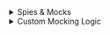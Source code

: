 <details>
  <summary>Spies & Mocks</summary>

#### Spies

- Spy는 기존의 함수를 감시하고, 해당 함수가 어떻게 호출되었는지를 기록하는 특별한 도구이다. Spy는 함수의 구현을 수정하지 않으면서도 호출된 인자, 호출 횟수, 반환값 등을 추적한다.


##### 호출 여부 확인
```javascript

const originalFunction = jest.fn();
originalFunction(); // 함수 호출

expect(originalFunction).toHaveBeenCalled(); // 호출 여부 확인
//Spy를 사용하면 특정 함수가 호출되었는지 여부를 검증

```

##### 호출인자 검증
```javascript
const originalFunction = jest.fn();
originalFunction(1, 2);

expect(originalFunction).toHaveBeenCalledWith(1, 2); // 특정 인자로 호출됐는지 확인

//Spy를 사용하여 함수가 어떤 인자로 호출되었는지를 확인

```

##### 호출횟수 확인
```javascript
const originalFunction = jest.fn();
originalFunction();
originalFunction();

expect(originalFunction).toHaveBeenCalledTimes(2); // 호출 횟수 확인
//Spy를 통해 함수가 몇 번 호출되었는지를 추적

```

##### ex
```javascript

import { describe, it, expect, vi } from 'vitest';

describe('generateReportData', () => {

    it('should execute logFn if provided', () => {
        const logger = vi.fn(); // 빈 function을 만들어  

        generateReportData(logger);
        //generateReportData함수는 인자로 함수를 받아 안에서 실행하고 있다.
        //generateReportData함수가 인자를 실행이 되었는지 안되었는지 확인 할수 있다.

        expect(logger).toBeCalled();
    })

})
```

##### 반환값 확인
```javascript
const sum = (a, b) => a + b;
const spySum = jest.spyOn({ sum }, 'sum').mockImplementation(sum);

expect(spySum(1, 2)).toBe(3); // 원래 함수의 동작 확인

//원래 함수의 반환값도 확인

```

#### Mocks

Mock은 기존 함수의 동작을 완전히 대체하는 가짜 함수이다. Mock 함수는 호출된 횟수, 인자 등을 추적할 뿐만 아니라, 특정 값을 반환하도록 설정할 수 있다.


```javascript
import { it, expect,vi } from 'vitest';

import writeData from './io';
import { promises as fs } from 'fs';

vi.mock('fs')

it('should excute the writeFile method',()=>{
    const testData = 'Test';
    const testFilename = 'test.txt';

    // writeData를 호출 (이 안에서 fs.writeFile을 사용한다고 가정)  
    writeData(testData,testFilename)

    // fs.writeFile이 호출되었는지 확인
    expect(fs.writeFile).toBeCalled();
})

```
##### 모의 객체(mock object)
Mocking은 테스트를 독립시키기 위해 의존성을 개발자가 컨트롤하고 검사할 수 있는 오브젝트로 변환하는 테크닉입이다. 테스트를 할 때, 실제 객체를 사용하면 외부 의존성(예: 파일 시스템, 데이터베이스 등)에 영향을 받을 수 있기때문에 이를 피하기 위해 모의 객체를 사용한다.
** 참고:  mock은 호이스팅이 된다 **
여기서 “오브젝트로 변환한다”는 말은 Mocking을 통해 실제 의존성을 대체하는 가짜 객체를 생성한다는 의미이다. 구체적으로 설명하자면:

##### 실제 의존성 vs. Mock 객체
실제 의존성: 예를 들어, 데이터베이스나 외부 API와 같은 실제 객체는 코드가 실행될 때 실제 데이터를 가져오거나 특정 동작을 수행한다. 이런 객체들은 실제 상태나 동작에 의존하므로, 테스트를 복잡하게 만들거나 불안정하게 만들 수 있다.
Mock 객체: Mocking을 통해 개발자는 이러한 실제 의존성의 행동을 시뮬레이션할 수 있는 객체를 만든다. 이 Mock 객체는 실제 의존성과 같은 인터페이스를 가지고 있지만, 실제 데이터베이스나 API와 연결되어 있지 않고, 대신 사전에 정의된 방식으로 동작한다.

##### vi.mock('fs')의 역할

- 모듈 모킹: vi.mock('fs')를 호출하면, Node.js의 fs 모듈을 모의 객체로 변환한다. 이제 테스트 코드에서 fs 모듈의 메서드를 호출해도 실제 파일 시스템에 접근하지 않게 된다.
- 상태 관리: 모의 객체는 호출 횟수, 호출된 인수, 반환 값 등을 추적할 수 있는 기능을 제공한다. 이를 통해 테스트가 어떻게 작동하는지, 원하는 대로 동작하는지를 확인할 수 있다.

##### 참고 : 메서드 스텁과 모킹의 차이 
- 메서드 스텁(stub): 모의 객체는 기본적으로 모든 메서드가 빈 함수로 설정되고, 따라서 fs.writeFile 같은 메서드를 호출해도 실제로 파일에 쓰지 않지만, 호출 여부를 기록할 수 있다.
모의 객체는 호출된 정보와 결과를 추적하는 데 중점을 두고, 스텁은 특정 값을 반환하는 데 초점을 맞춘다는 점


</details>


















<details>
  <summary>Custom Mocking Logic</summary>

  ##### Mocking Logic


  
</details>
